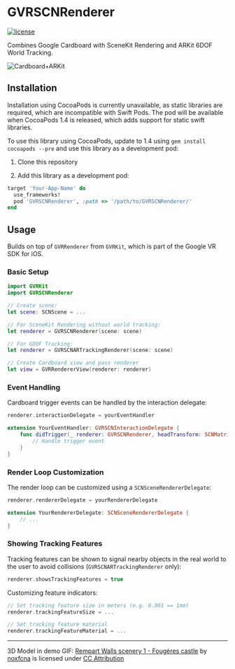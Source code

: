 # GVRSCNRenderer

[![license](https://img.shields.io/github/license/palle-k/GVRSCNRenderer.svg)](https://github.com/palle-k/GVRSCNRenderer/blob/master/LICENSE)

Combines Google Cardboard with SceneKit Rendering and ARKit 6DOF World Tracking.

![Cardboard+ARKit](https://raw.githubusercontent.com/palle-k/GVRSCNRenderer/master/img/cardboard-arkit.gif)

## Installation

Installation using CocoaPods is currently unavailable, as static libraries are required, which are incompatible with Swift Pods.
The pod will be available when CocoaPods 1.4 is released, which adds support for static swift libraries.

To use this library using CocoaPods, update to 1.4 using `gem install cocoapods --pre` and use this library as a development pod:

1. Clone this repository

2. Add this library as a development pod:

```ruby
target 'Your-App-Name' do
  use_frameworks!
  pod 'GVRSCNRenderer', :path => '/path/to/GVRSCNRenderer/'
end
```

## Usage

Builds on top of `GVRRenderer` from `GVRKit`, which is part of the Google VR SDK for iOS.

### Basic Setup

```swift
import GVRKit
import GVRSCNRenderer

// Create scene:
let scene: SCNScene = ...

// For SceneKit Rendering without world tracking:
let renderer = GVRSCNRenderer(scene: scene)

// For 6DOF Tracking:
let renderer = GVRSCNARTrackingRenderer(scene: scene)

// Create Cardboard view and pass renderer
let view = GVRRendererView(renderer: renderer)
```

### Event Handling

Cardboard trigger events can be handled by the interaction delegate:

```swift
renderer.interactionDelegate = yourEventHandler

extension YourEventHandler: GVRSCNInteractionDelegate {
	func didTrigger(_ renderer: GVRSCNRenderer, headTransform: SCNMatrix4) {
		// Handle trigger event
	}
}
```

### Render Loop Customization

The render loop can be customized using a `SCNSceneRendererDelegate`:

```swift
renderer.rendererDelegate = yourRendererDelegate

extension YourRendererDelegate: SCNSceneRendererDelegate {
	// ...
}
```

### Showing Tracking Features

Tracking features can be shown to signal nearby objects in the real world to the user to avoid collisions (`GVRSCNARTrackingRenderer` only):

```swift
renderer.showsTrackingFeatures = true
```

Customizing feature indicators:

```swift
// Set tracking feature size in meters (e.g. 0.001 == 1mm)
renderer.trackingFeatureSize = ...

// Set tracking feature material
renderer.trackingFeatureMaterial = ...
```

---

3D Model in demo GIF: [Rempart Walls scenery 1 - Fougères castle](https://sketchfab.com/models/ac1367f3ec3d48c4b6a56e0117f20761) by [noxfcna](https://sketchfab.com/noxfcna) is licensed under [CC Attribution](http://creativecommons.org/licenses/by/4.0/)

